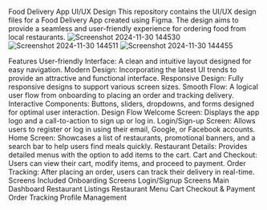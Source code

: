 Food Delivery App UI/UX Design
This repository contains the UI/UX design files for a Food Delivery App created using Figma. The design aims to provide a seamless and user-friendly experience for ordering food from local restaurants.
![Screenshot 2024-11-30 144530](https://github.com/user-attachments/assets/cdc3892e-02dd-44fa-8443-6d4814fbc31a)
![Screenshot 2024-11-30 144511](https://github.com/user-attachments/assets/99831cf1-23d2-476e-be71-67bcf3d1dcfe)
![Screenshot 2024-11-30 144455](https://github.com/user-attachments/assets/5aaf6c02-c3fc-4893-8869-d6d0a485e420)


Features
User-friendly Interface: A clean and intuitive layout designed for easy navigation.
Modern Design: Incorporating the latest UI trends to provide an attractive and functional interface.
Responsive Design: Fully responsive designs to support various screen sizes.
Smooth Flow: A logical user flow from onboarding to placing an order and tracking delivery.
Interactive Components: Buttons, sliders, dropdowns, and forms designed for optimal user interaction.
Design Flow
Welcome Screen: Displays the app logo and a call-to-action to sign up or log in.
Login/Sign-up Screen: Allows users to register or log in using their email, Google, or Facebook accounts.
Home Screen: Showcases a list of restaurants, promotional banners, and a search bar to help users find meals quickly.
Restaurant Details: Provides detailed menus with the option to add items to the cart.
Cart and Checkout: Users can view their cart, modify items, and proceed to payment.
Order Tracking: After placing an order, users can track their delivery in real-time.
Screens Included
Onboarding Screens
Login/Signup Screens
Main Dashboard
Restaurant Listings
Restaurant Menu
Cart
Checkout & Payment
Order Tracking
Profile Management
